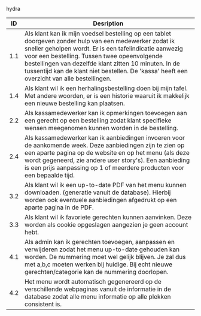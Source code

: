 hydra

| ID | Desription |
| --- | --- |
| 1.1 | Als klant kan ik mijn voedsel bestelling op een tablet doorgeven zonder hulp van een medewerker zodat ik sneller geholpen wordt. Er is een tafelindicatie aanwezig voor een bestelling. Tussen twee opeenvolgende bestellingen van dezelfde klant zitten 10 minuten. In de tussentijd kan de klant niet bestellen. De 'kassa' heeft een overzicht van alle bestellingen. |
| 1.4 | Als klant wil ik een herhalingsbestelling doen bij mijn tafel. Met andere woorden, er is een historie waaruit ik makkelijk een nieuwe bestelling kan plaatsen. |
| 2.2 | Als kassamedewerker kan ik opmerkingen toevoegen aan een gerecht op een bestelling zodat klant specifieke wensen meegenomen kunnen worden in de bestelling. |
| 2.4 | Als kassamedewerker kan ik aanbiedingen invoeren voor de aankomende week. Deze aanbiedingen zijn te zien op een aparte pagina op de website en op het menu (als deze wordt gegeneerd, zie andere user story's).  Een aanbieding is een prijs aanpassing op 1 of meerdere producten voor een bepaalde tijd. |
| 3.2 | Als klant wil ik een up-to-date PDF van het menu kunnen downloaden. (generatie vanuit de database). Hierbij worden ook eventuele aanbiedingen afgedrukt op een aparte pagina in de PDF. |
| 3.3 | Als klant wil ik favoriete gerechten kunnen aanvinken. Deze worden als cookie opgeslagen aangezien je geen account hebt. |
| 4.1 | Als admin kan ik gerechten toevoegen, aanpassen en verwijderen zodat het menu up-to-date gehouden kan worden. De nummering moet wel gelijk blijven. Je zal dus met a,b,c moeten werken bij huidige. Bij echt nieuwe gerechten/categorie kan de nummering doorlopen. |
| 4.2 | Het menu wordt automatisch gegenereerd op de verschillende webpaginas vanuit de informatie in de database zodat alle menu informatie op alle plekken consistent is. |

